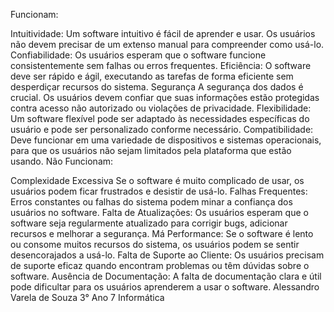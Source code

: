 Funcionam:

Intuitividade: Um software intuitivo é fácil de aprender e usar. Os usuários não devem precisar de um extenso manual para compreender como usá-lo.
Confiabilidade: Os usuários esperam que o software funcione consistentemente sem falhas ou erros frequentes.
Eficiência: O software deve ser rápido e ágil, executando as tarefas de forma eficiente sem desperdiçar recursos do sistema.
Segurança A segurança dos dados é crucial. Os usuários devem confiar que suas informações estão protegidas contra acesso não autorizado ou violações de privacidade.
Flexibilidade: Um software flexível pode ser adaptado às necessidades específicas do usuário e pode ser personalizado conforme necessário.
Compatibilidade: Deve funcionar em uma variedade de dispositivos e sistemas operacionais, para que os usuários não sejam limitados pela plataforma que estão usando.
Não Funcionam:

Complexidade Excessiva Se o software é muito complicado de usar, os usuários podem ficar frustrados e desistir de usá-lo.
Falhas Frequentes: Erros constantes ou falhas do sistema podem minar a confiança dos usuários no software.
Falta de Atualizações: Os usuários esperam que o software seja regularmente atualizado para corrigir bugs, adicionar recursos e melhorar a segurança.
Má Performance: Se o software é lento ou consome muitos recursos do sistema, os usuários podem se sentir desencorajados a usá-lo.
Falta de Suporte ao Cliente: Os usuários precisam de suporte eficaz quando encontram problemas ou têm dúvidas sobre o software.
Ausência de Documentação: A falta de documentação clara e útil pode dificultar para os usuários aprenderem a usar o software.
Alessandro Varela de Souza 3° Ano 7 Informática